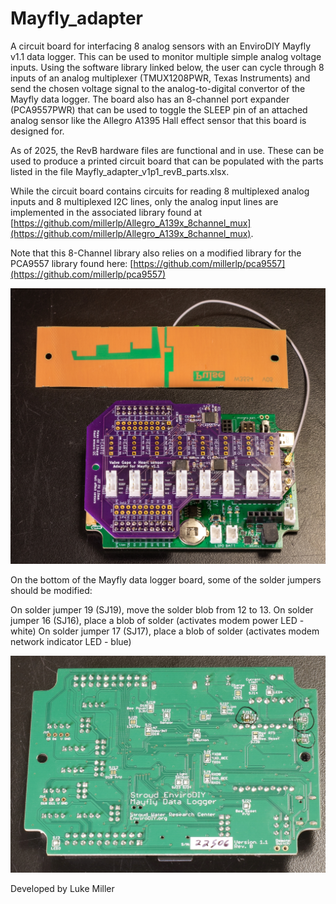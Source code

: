 # Mayfly_adapter
A circuit board for interfacing 8 analog sensors with an EnviroDIY Mayfly v1.1 data logger. 
This can be used to monitor multiple simple analog voltage inputs. Using the software library
linked below, the user can cycle through 8 inputs of an analog multiplexer (TMUX1208PWR, Texas Instruments) and send the chosen
voltage signal to the analog-to-digital convertor of the Mayfly data logger. The board also has
an 8-channel port expander (PCA9557PWR) that can be used to toggle the SLEEP pin of an attached analog
sensor like the Allegro A1395 Hall effect sensor that this board is designed for. 


As of 2025, the RevB hardware files are functional and in use. These can be used to 
produce a printed circuit board that can be populated with the parts listed in the
file Mayfly_adapter_v1p1_revB_parts.xlsx. 

While the circuit board contains circuits for reading 8 multiplexed analog inputs and
8 multiplexed I2C lines, only the analog input lines are implemented in the associated
library found at [https://github.com/millerlp/Allegro_A139x_8channel_mux](https://github.com/millerlp/Allegro_A139x_8channel_mux). 

Note that this 8-Channel library also relies on a modified library for the PCA9557 library 
found here: [https://github.com/millerlp/pca9557](https://github.com/millerlp/pca9557)

![Image of a Mayfly adapter circuit board attached to an EnviroDIY Mayfly v1.1 data logger](/Pictures/_MG_1317-2_sm.jpg)


On the bottom of the Mayfly data logger board, some of the solder jumpers should be 
modified: 

On solder jumper 19 (SJ19), move the solder blob from 12 to 13. 
On solder jumper 16 (SJ16), place a blob of solder (activates modem power LED - white)
On solder jumper 17 (SJ17), place a blob of solder (activates modem network indicator LED - blue)

![Image of the bottom of a Mayfly data logger with solder jumpers circled](/Pictures/Mayfly_jumper_modifications_20230206_sm.jpg)


Developed by Luke Miller
